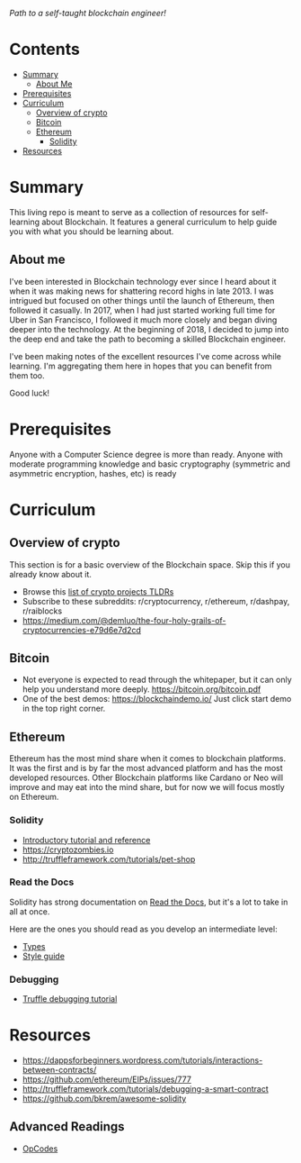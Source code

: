 *Path to a self-taught blockchain engineer!*

# Contents
- [Summary](#summary)
  - [About Me](#about-me)
- [Prerequisites](#prerequisites)
- [Curriculum](#curriculum)
  - [Overview of crypto](#overview-of-crypto)
  - [Bitcoin](#bitcoin)
  - [Ethereum](#ethereum)
    - [Solidity](#solidity)
- [Resources](#resources)

# Summary
This living repo is meant to serve as a collection of resources for self-learning about Blockchain. It features a general curriculum to help guide you with what you should be learning about.

## About me
I've been interested in Blockchain technology ever since I heard about it when it was making news for shattering record highs in late 2013. I was intrigued but focused on other things until the launch of Ethereum, then followed it casually. In 2017, when I had just started working full time for Uber in San Francisco, I followed it much more closely and began diving deeper into the technology. At the beginning of 2018, I decided to jump into the deep end and take the path to becoming a skilled Blockchain engineer.

I've been making notes of the excellent resources I've come across while learning. I'm aggregating them here in hopes that you can benefit from them too.

Good luck!

# Prerequisites
Anyone with a Computer Science degree is more than ready.
Anyone with moderate programming knowledge and basic cryptography (symmetric and asymmetric encryption, hashes, etc) is ready

# Curriculum

## Overview of crypto
This section is for a basic overview of the Blockchain space. Skip this if you already know about it.
- Browse this [list of crypto projects TLDRs](https://github.com/dmdque/crypto-tldr)
- Subscribe to these subreddits: r/cryptocurrency, r/ethereum, r/dashpay, r/raiblocks
- https://medium.com/@demluo/the-four-holy-grails-of-cryptocurrencies-e79d6e7d2cd

## Bitcoin
- Not everyone is expected to read through the whitepaper, but it can only help you understand more deeply. https://bitcoin.org/bitcoin.pdf
- One of the best demos: https://blockchaindemo.io/ Just click start demo in the top right corner.

## Ethereum
Ethereum has the most mind share when it comes to blockchain platforms. It was the first and is by far the most advanced platform and has the most developed resources. Other Blockchain platforms like Cardano or Neo will improve and may eat into the mind share, but for now we will focus mostly on Ethereum.

### Solidity
- [Introductory tutorial and reference](https://github.com/nemild/learnxinyminutes-docs/blob/update-to-latest-solidity/solidity.html.markdown)
- https://cryptozombies.io
- http://truffleframework.com/tutorials/pet-shop

### Read the Docs
Solidity has strong documentation on [Read the Docs](http://solidity.readthedocs.io/en/latest/), but it's a lot to take in all at once.

Here are the ones you should read as you develop an intermediate level:
- [Types](http://solidity.readthedocs.io/en/latest/types.html)
- [Style guide](http://solidity.readthedocs.io/en/latest/style-guide.html)

### Debugging
- [Truffle debugging tutorial](http://truffleframework.com/tutorials/debugging-a-smart-contract)

# Resources
- https://dappsforbeginners.wordpress.com/tutorials/interactions-between-contracts/
- https://github.com/ethereum/EIPs/issues/777
- http://truffleframework.com/tutorials/debugging-a-smart-contract
- https://github.com/bkrem/awesome-solidity

## Advanced Readings
- [OpCodes](https://ethereum.gitbooks.io/frontier-guide/content/opcodes,_costs,_and_gas.html)
